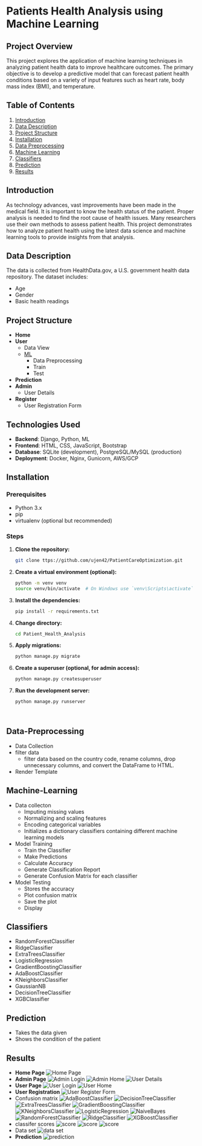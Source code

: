 # Patients Health Analysis using Machine Learning

## Project Overview
This project explores the application of machine learning techniques in analyzing patient health data to improve healthcare outcomes. The primary objective is to develop a predictive model that can forecast patient health conditions based on a variety of input features such as heart rate, body mass index (BMI), and temperature.

## Table of Contents
1. [Introduction](#Introduction)
2. [Data Description](#Data-Description)
3. [Project Structure](#Project-Structure)
4. [Installation](#Installation)
5. [Data Preprocessing](#Data-Preprocessing)
6. [Machine Learning](#Machine-Learning)
7. [Classifiers](#Classifiers)
8. [Prediction](#Prediction)
9. [Results](#Results)

## Introduction
As technology advances, vast improvements have been made in the medical field. It is important to know the health status of the patient. Proper analysis is needed to find the root cause of health issues. Many researchers use their own methods to assess patient health. This project demonstrates how to analyze patient health using the latest data science and machine learning tools to provide insights from that analysis.

## Data Description
The data is collected from HealthData.gov, a U.S. government health data repository. The dataset includes:
- Age
- Gender
- Basic health readings

## Project Structure
- **Home**
- **User**
  - Data View
  - [ML](#Machine-Learning)
    - Data Preprocessing
    - Train
    - Test
- **Prediction**
- **Admin**
  - User Details
- **Register**
  - User Registration Form


## Technologies Used

- **Backend**: Django, Python, ML
- **Frontend**: HTML, CSS, JavaScript, Bootstrap
- **Database**: SQLite (development), PostgreSQL/MySQL (production)
- **Deployment**: Docker, Nginx, Gunicorn, AWS/GCP


## Installation

### Prerequisites

- Python 3.x
- pip
- virtualenv (optional but recommended)

### Steps

1. **Clone the repository:**

   ```bash
   git clone ttps://github.com/ujen42/PatientCareOptimization.git

2. **Create a virtual environment (optional):**
   ```bash
   python -m venv venv
   source venv/bin/activate  # On Windows use `venv\Scripts\activate`

3. **Install the dependencies:**
   ```bash
   pip install -r requirements.txt
   
4. **Change directory:**
   ```bash
   cd Patient_Health_Analysis

5. **Apply migrations:**
   ```bash
   python manage.py migrate

6. **Create a superuser (optional, for admin access):**
   ```bash
   python manage.py createsuperuser

7. **Run the development server:**
   ```bash
   python manage.py runserver

 
## Data-Preprocessing
- Data Collection
- filter data
  - filter data based on the country code, rename columns, drop unnecessary columns, and convert the DataFrame to HTML.
- Render Template

## Machine-Learning
- Data collecton
  - Imputing missing values
  - Normalizing and scaling features
  - Encoding categorical variables
  - Initializes a dictionary classifiers containing different machine learning models
- Model Training
  - Train the Classifier
  - Make Predictions
  - Calculate Accuracy
  - Generate Classification Report
  - Generate Confusion Matrix for each classifier
- Model Testing
  - Stores the accuracy
  - Plot confusion matrix
  - Save the plot
  - Display
 
## Classifiers
- RandomForestClassifier
- RidgeClassifier
- ExtraTreesClassifier
- LogisticRegression
- GradientBoostingClassifier
- AdaBoostClassifier
- KNeighborsClassifier
- GaussianNB
- DecisionTreeClassifier
- XGBClassifier

## Prediction
- Takes the data given
- Shows the condition of the patient

## Results
- **Home Page**
  ![Home Page](media/patienthome.png)
- **Admin Page**
  ![Admin Login](media/patientadminlogin.png)
  ![Admin Home](media/patientadminhome.png)
  ![User Details](media/patientuserdetails.png)
- **User Page**
  ![User Login](media/patientuserlogin.png)
  ![User Home](media/patientuserhome.png)
- **User Registration**
  ![User Register Form](media/patientuserregister.png)
- Confusion matrix
  ![AdaBoostClassifier](confusion_matrix_AdaBoostClassifier.png)
  ![DecisionTreeClassifier](confusion_matrix_DecisionTreeClassifier.png)
  ![ExtraTreesClassifier](confusion_matrix_ExtraTreesClassifier.png)
  ![GradientBoostingClassifier](confusion_matrix_GradientBoostingClassifier.png)
  ![KNeighborsClassifier](confusion_matrix_KNeighborsClassifier.png)
  ![LogisticRegression](confusion_matrix_LogisticRegression.png)
  ![NaiveBayes](confusion_matrix_NaiveBayes.png)
  ![RandomForestClassifier](confusion_matrix_RandomForestClassifier.png)
  ![RidgeClassifier](confusion_matrix_RidgeClassifier.png)
  ![XGBoostClassifier](confusion_matrix_XGBoostClassifier.png)
- classifer scores
  ![score](media/patientalgo1.png)
  ![score](media/patientalgo2.png)
  ![score](media/patientalgo3.png)
- Data set
  ![data set](media/patientdataset.png)
- **Prediction**
  ![prediction](media/patientprediction.png)




